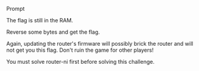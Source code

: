 Prompt

The flag is still in the RAM.

Reverse some bytes and get the flag.

Again, updating the router's firmware will possibly brick the router and will not get you this flag. Don't ruin the game for other players!

You must solve router-ni first before solving this challenge.

